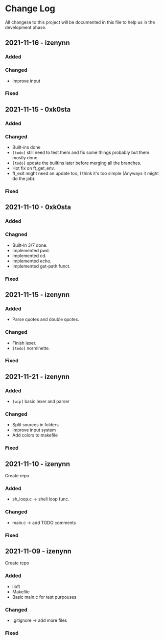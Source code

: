 # Change Log

All changese to this project will be documented in this file to help us in the development phase.

## 2021-11-16 - izenynn

### Added

### Changed

- Improve input

### Fixed

## 2021-11-15 - 0xk0sta

### Added

### Changed

- Built-ins done
- `[todo]` still need to test them and fix some things probably but them mostly done.
- `[todo]` update the builtins later before merging all the branches.
- Hot fix on ft_get_env.
- ft_exit might need an update too, I think it's too simple (Anyways it might do the job).

### Fixed

## 2021-11-10 - 0xk0sta

### Added

### Chagned

- Built-In 3/7 done.
- Implemented pwd.
- Implemented cd.
- Implemented echo.
- Implemented get-path funct.

### Fixed

## 2021-11-15 - izenynn

### Added

- Parse quotes and double quotes.

### Changed

- Finish lexer.
- `[todo]` norminette.

### Fixed

## 2021-11-21 - izenynn

### Added

- `[wip]` basic lexer and parser

### Changed

- Split sources in folders
- Improve input system
- Add colors to makefile

### Fixed

## 2021-11-10 - izenynn

Create repo

### Added

- sh_loop.c -> shell loop func.

### Changed

- main.c -> add TODO comments

### Fixed

## 2021-11-09 - izenynn

Create repo

### Added

- libft
- Makefile
- Basic main.c for test purpouses

### Changed

- .gitignore -> add more files

### Fixed
